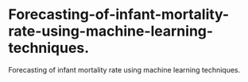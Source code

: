# Forecasting-of-infant-mortality-rate-using-machine-learning-techniques.
Forecasting of infant mortality rate using machine learning techniques. 
